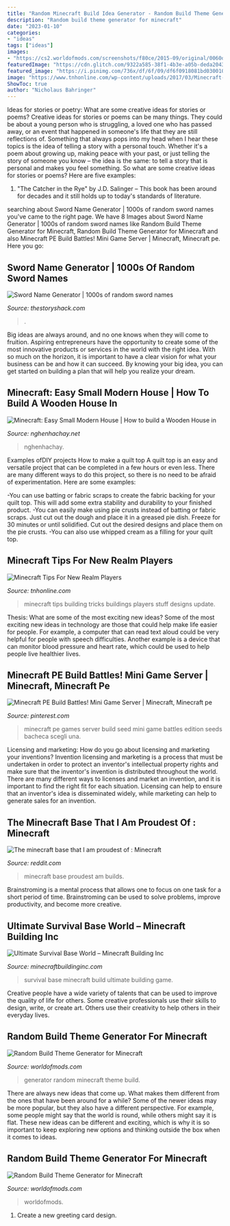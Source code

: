 ```yaml
---
title: "Random Minecraft Build Idea Generator - Random Build Theme Generator For Minecraft"
description: "Random build theme generator for minecraft"
date: "2023-01-10"
categories:
- "ideas"
tags: ["ideas"]
images:
- "https://cs2.worldofmods.com/screenshots/f80ce/2015-09/original/0060d13b3b3dedbdc5f7b2514d8a9ff7d052f060/170703-javaw-2015-09-10-09-46-58-45.jpg"
featuredImage: "https://cdn.glitch.com/9322a585-38f1-4b3e-a05b-deda204323d6/sword-name-generator.png"
featured_image: "https://i.pinimg.com/736x/df/6f/09/df6f0918081bd030010b242ba6b1ce93.jpg"
image: "https://www.tnhonline.com/wp-content/uploads/2017/03/Minecraft-Tips.jpg"
ShowToc: true
author: "Nicholaus Bahringer"
---
```



Ideas for stories or poetry: What are some creative ideas for stories or poems?
Creative ideas for stories or poems can be many things. They could be about a young person who is struggling, a loved one who has passed away, or an event that happened in someone's life that they are still reflections of. Something that always pops into my head when I hear these topics is the idea of telling a story with a personal touch. Whether it's a poem about growing up, making peace with your past, or just telling the story of someone you know – the idea is the same: to tell a story that is personal and makes you feel something. So what are some creative ideas for stories or poems? Here are five examples: 
1. "The Catcher in the Rye" by J.D. Salinger – This book has been around for decades and it still holds up to today's standards of literature.

	

		
searching about Sword Name Generator | 1000s of random sword names you've came to the right page. We have 8 Images about Sword Name Generator | 1000s of random sword names like Random Build Theme Generator for Minecraft, Random Build Theme Generator for Minecraft and also Minecraft PE Build Battles! Mini Game Server | Minecraft, Minecraft pe. Here you go:
		
    
## Sword Name Generator | 1000s Of Random Sword Names

<img loading=lazy src="https://cdn.glitch.com/9322a585-38f1-4b3e-a05b-deda204323d6/sword-name-generator.png" onerror="this.onerror=null;this.src='https://tse4.mm.bing.net/th?id=OIP.XLornET_GjBRUJd3WVajbAHaLH&amp;pid=15.1';" alt="Sword Name Generator | 1000s of random sword names">

_Source: thestoryshack.com_

>. 

	

Big ideas are always around, and no one knows when they will come to fruition. Aspiring entrepreneurs have the opportunity to create some of the most innovative products or services in the world with the right idea. With so much on the horizon, it is important to have a clear vision for what your business can be and how it can succeed. By knowing your big idea, you can get started on building a plan that will help you realize your dream.

    
## Minecraft: Easy Small Modern House | How To Build A Wooden House In

<img loading=lazy src="https://www.nghenhachay.net/image/YzZRN1pDSDdkNzg/maxresdefault.jpg" onerror="this.onerror=null;this.src='https://tse1.mm.bing.net/th?id=OIP.2r5k72TuAkK_WUf8OvatkAHaEK&amp;pid=15.1';" alt="Minecraft: Easy Small Modern House | How to build a Wooden House in">

_Source: nghenhachay.net_

>nghenhachay. 

	

Examples ofDIY projects
How to make a quilt top
A quilt top is an easy and versatile project that can be completed in a few hours or even less. There are many different ways to do this project, so there is no need to be afraid of experimentation. Here are some examples: 

-You can use batting or fabric scraps to create the fabric backing for your quilt top. This will add some extra stability and durability to your finished product. 
-You can easily make using pie crusts instead of batting or fabric scraps. Just cut out the dough and place it in a greased pie dish. Freeze for 30 minutes or until solidified. Cut out the desired designs and place them on the pie crusts. 
-You can also use whipped cream as a filling for your quilt top.

    
## Minecraft Tips For New Realm Players

<img loading=lazy src="https://www.tnhonline.com/wp-content/uploads/2017/03/Minecraft-Tips.jpg" onerror="this.onerror=null;this.src='https://tse4.mm.bing.net/th?id=OIP.zS3ZGd96y5HzrtxKiSThNgHaEK&amp;pid=15.1';" alt="Minecraft Tips For New Realm Players">

_Source: tnhonline.com_

>minecraft tips building tricks buildings players stuff designs update. 

	

Thesis: What are some of the most exciting new ideas?
Some of the most exciting new ideas in technology are those that could help make life easier for people. For example, a computer that can read text aloud could be very helpful for people with speech difficulties. Another example is a device that can monitor blood pressure and heart rate, which could be used to help people live healthier lives.

    
## Minecraft PE Build Battles! Mini Game Server | Minecraft, Minecraft Pe

<img loading=lazy src="https://i.pinimg.com/736x/df/6f/09/df6f0918081bd030010b242ba6b1ce93.jpg" onerror="this.onerror=null;this.src='https://tse1.mm.bing.net/th?id=OIP.RjKidLCZ3fek66yOjqvupwHaEK&amp;pid=15.1';" alt="Minecraft PE Build Battles! Mini Game Server | Minecraft, Minecraft pe">

_Source: pinterest.com_

>minecraft pe games server build seed mini game battles edition seeds bacheca scegli una. 

	

Licensing and marketing: How do you go about licensing and marketing your inventions?
Invention licensing and marketing is a process that must be undertaken in order to protect an inventor's intellectual property rights and make sure that the inventor's invention is distributed throughout the world. There are many different ways to licenses and market an invention, and it is important to find the right fit for each situation. Licensing can help to ensure that an inventor's idea is disseminated widely, while marketing can help to generate sales for an invention.

    
## The Minecraft Base That I Am Proudest Of : Minecraft

<img loading=lazy src="https://preview.redd.it/9km11okbei341.png?auto=webp&amp;s=1aee9d2ca3eec55bba3df54f42e45b15a10a6e00" onerror="this.onerror=null;this.src='https://tse1.mm.bing.net/th?id=OIP.3CpwYltMGTwmuVY-OBoeXgHaEK&amp;pid=15.1';" alt="The minecraft base that I am proudest of : Minecraft">

_Source: reddit.com_

>minecraft base proudest am builds. 

	

Brainstroming is a mental process that allows one to focus on one task for a short period of time. Brainstroming can be used to solve problems, improve productivity, and become more creative.

    
## Ultimate Survival Base World – Minecraft Building Inc

<img loading=lazy src="https://minecraftbuildinginc.com/wp-content/uploads/2020/09/survival-build-3.jpg" onerror="this.onerror=null;this.src='https://tse1.mm.bing.net/th?id=OIP.oCyqHb3I8WVZ4ogYX9cT6AHaDj&amp;pid=15.1';" alt="Ultimate Survival Base World – Minecraft Building Inc">

_Source: minecraftbuildinginc.com_

>survival base minecraft build ultimate building game. 

	

Creative people have a wide variety of talents that can be used to improve the quality of life for others. Some creative professionals use their skills to design, write, or create art. Others use their creativity to help others in their everyday lives.

    
## Random Build Theme Generator For Minecraft

<img loading=lazy src="https://cs2.worldofmods.com/screenshots/f80ce/2015-09/original/0060d13b3b3dedbdc5f7b2514d8a9ff7d052f060/170703-javaw-2015-09-10-09-46-58-45.jpg" onerror="this.onerror=null;this.src='https://tse2.mm.bing.net/th?id=OIP.smvN-7SuJ81wJZu0uWetkQHaEK&amp;pid=15.1';" alt="Random Build Theme Generator for Minecraft">

_Source: worldofmods.com_

>generator random minecraft theme build. 

	

There are always new ideas that come up. What makes them different from the ones that have been around for a while? Some of the newer ideas may be more popular, but they also have a different perspective. For example, some people might say that the world is round, while others might say it is flat. These new ideas can be different and exciting, which is why it is so important to keep exploring new options and thinking outside the box when it comes to ideas.

    
## Random Build Theme Generator For Minecraft

<img loading=lazy src="https://cs2.worldofmods.com/screenshots/f80ce/2015-09/original/e176fb87e96236931ad9d177b8fa6935091120fe/170705-javaw-2015-09-10-09-47-42-51.jpg" onerror="this.onerror=null;this.src='https://tse4.mm.bing.net/th?id=OIP.wpJMDK4XzP53pNC4QRZ6xwHaEK&amp;pid=15.1';" alt="Random Build Theme Generator for Minecraft">

_Source: worldofmods.com_

>worldofmods. 

	

1. Create a new greeting card design.

